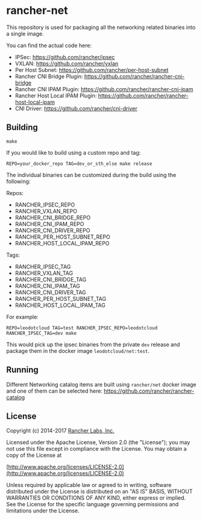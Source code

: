 rancher-net
========

This repository is used for packaging all the networking related
binaries into a single image.

You can find the actual code here:
- IPSec: https://github.com/rancher/ipsec
- VXLAN: https://github.com/rancher/vxlan
- Per Host Subnet: https://github.com/rancher/per-host-subnet
- Rancher CNI Bridge Plugin: https://github.com/rancher/rancher-cni-bridge
- Rancher CNI IPAM Plugin: https://github.com/rancher/rancher-cni-ipam
- Rancher Host Local IPAM Plugin: https://github.com/rancher/rancher-host-local-ipam
- CNI Driver: https://github.com/rancher/cni-driver

## Building

`make`

If you would like to build using a custom repo and tag:

`REPO=your_docker_repo TAG=dev_or_sth_else make release`

The individual binaries can be customized during the build using the following:

Repos:

- RANCHER_IPSEC_REPO
- RANCHER_VXLAN_REPO
- RANCHER_CNI_BRIDGE_REPO
- RANCHER_CNI_IPAM_REPO
- RANCHER_CNI_DRIVER_REPO
- RANCHER_PER_HOST_SUBNET_REPO
- RANCHER_HOST_LOCAL_IPAM_REPO

Tags:

- RANCHER_IPSEC_TAG
- RANCHER_VXLAN_TAG
- RANCHER_CNI_BRIDGE_TAG
- RANCHER_CNI_IPAM_TAG
- RANCHER_CNI_DRIVER_TAG
- RANCHER_PER_HOST_SUBNET_TAG
- RANCHER_HOST_LOCAL_IPAM_TAG


For example:

```
REPO=leodotcloud TAG=test RANCHER_IPSEC_REPO=leodotcloud RANCHER_IPSEC_TAG=dev make
```

This would pick up the ipsec binaries from the private `dev` release and package them in the docker image `leodotcloud/net:test`.

## Running

Different Networking catalog items are built using `rancher/net` docker image and one of them can be selected here: https://github.com/rancher/rancher-catalog

## License
Copyright (c) 2014-2017 [Rancher Labs, Inc.](http://rancher.com)

Licensed under the Apache License, Version 2.0 (the "License");
you may not use this file except in compliance with the License.
You may obtain a copy of the License at

[http://www.apache.org/licenses/LICENSE-2.0](http://www.apache.org/licenses/LICENSE-2.0)

Unless required by applicable law or agreed to in writing, software
distributed under the License is distributed on an "AS IS" BASIS,
WITHOUT WARRANTIES OR CONDITIONS OF ANY KIND, either express or implied.
See the License for the specific language governing permissions and
limitations under the License.
